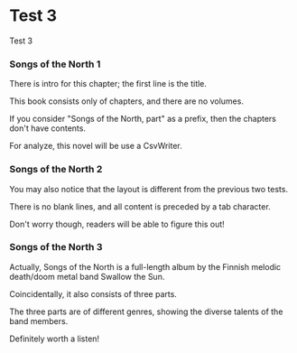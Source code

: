 # Test 3

Test 3

### Songs of the North 1

There is intro for this chapter; the first line is the title.

This book consists only of chapters, and there are no volumes.

If you consider "Songs of the North, part" as a prefix, then the chapters don't have contents.

For analyze, this novel will be use a CsvWriter.

### Songs of the North 2

You may also notice that the layout is different from the previous two tests.

There is no blank lines, and all content is preceded by a tab character.

Don't worry though, readers will be able to figure this out!

### Songs of the North 3

Actually, Songs of the North is a full-length album by the Finnish melodic death/doom metal band Swallow the Sun.

Coincidentally, it also consists of three parts.

The three parts are of different genres, showing the diverse talents of the band members.

Definitely worth a listen!